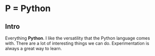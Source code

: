 # P = Python

## Intro
Everything **Python**. I like the versatility that the Python language comes with. There are a lot of interesting things we can do. Experimentation is always a great way to learn.

